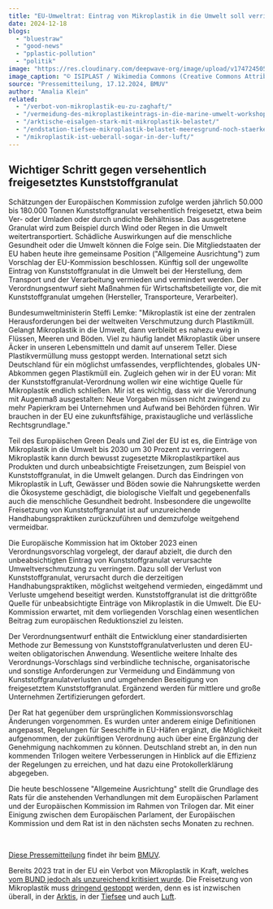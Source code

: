 ```yaml
---
title: "EU-Umweltrat: Eintrag von Mikroplastik in die Umwelt soll verringert werden"
date: 2024-12-18
blogs: 
  - "bluestraw"
  - "good-news"
  - "pplastic-pollution"
  - "politik"
image: "https://res.cloudinary.com/deepwave-org/image/upload/v1747245050/deepwave.org/wikimedia_commons_kunststoffgranulat_mikroplastik_blau-scaled.jpg"
image_caption: "© ISIPLAST / Wikimedia Commons (Creative Commons Attribution-Share Alike 4.0 International license)"
source: "Pressemitteilung, 17.12.2024, BMUV"
author: "Amalia Klein"
related: 
  - "/verbot-von-mikroplastik-eu-zu-zaghaft/"
  - "/vermeidung-des-mikroplastikeintrags-in-die-marine-umwelt-workshop/"
  - "/arktische-eisalgen-stark-mit-mikroplastik-belastet/"
  - "/endstation-tiefsee-mikroplastik-belastet-meeresgrund-noch-staerker-als-angenommen/"
  - "/mikroplastik-ist-ueberall-sogar-in-der-luft/"
---
```


## Wichtiger Schritt gegen versehentlich freigesetztes Kunststoffgranulat

Schätzungen der Europäischen Kommission zufolge werden jährlich 50.000 bis 180.000 Tonnen Kunststoffgranulat versehentlich freigesetzt, etwa beim Ver- oder Umladen oder durch undichte Behältnisse. Das ausgetretene Granulat wird zum Beispiel durch Wind oder Regen in die Umwelt weitertransportiert. Schädliche Auswirkungen auf die menschliche Gesundheit oder die Umwelt können die Folge sein. Die Mitgliedstaaten der EU haben heute ihre gemeinsame Position ("Allgemeine Ausrichtung") zum Vorschlag der EU-Kommission beschlossen. Künftig soll der ungewollte Eintrag von Kunststoffgranulat in die Umwelt bei der Herstellung, dem Transport und der Verarbeitung vermieden und vermindert werden. Der Verordnungsentwurf sieht Maßnahmen für Wirtschaftsbeteiligte vor, die mit Kunststoffgranulat umgehen (Hersteller, Transporteure, Verarbeiter).

Bundesumweltministerin Steffi Lemke: "Mikroplastik ist eine der zentralen Herausforderungen bei der weltweiten Verschmutzung durch Plastikmüll. Gelangt Mikroplastik in die Umwelt, dann verbleibt es nahezu ewig in Flüssen, Meeren und Böden. Viel zu häufig landet Mikroplastik über unsere Äcker in unseren Lebensmitteln und damit auf unserem Teller. Diese Plastikvermüllung muss gestoppt werden. International setzt sich Deutschland für ein möglichst umfassendes, verpflichtendes, globales UN\-Abkommen gegen Plastikmüll ein. Zugleich gehen wir in der EU voran: Mit der Kunststoffgranulat-Verordnung wollen wir eine wichtige Quelle für Mikroplastik endlich schließen. Mir ist es wichtig, dass wir die Verordnung mit Augenmaß ausgestalten: Neue Vorgaben müssen nicht zwingend zu mehr Papierkram bei Unternehmen und Aufwand bei Behörden führen. Wir brauchen in der EU eine zukunftsfähige, praxistaugliche und verlässliche Rechtsgrundlage."

Teil des Europäischen Green Deals und Ziel der EU ist es, die Einträge von Mikroplastik in die Umwelt bis 2030 um 30 Prozent zu verringern. Mikroplastik kann durch bewusst zugesetzte Mikroplastikpartikel aus Produkten und durch unbeabsichtigte Freisetzungen, zum Beispiel von Kunststoffgranulat, in die Umwelt gelangen. Durch das Eindringen von Mikroplastik in Luft, Gewässer und Böden sowie die Nahrungskette werden die Ökosysteme geschädigt, die biologische Vielfalt und gegebenenfalls auch die menschliche Gesundheit bedroht. Insbesondere die ungewollte Freisetzung von Kunststoffgranulat ist auf unzureichende Handhabungspraktiken zurückzuführen und demzufolge weitgehend vermeidbar.

Die Europäische Kommission hat im Oktober 2023 einen Verordnungsvorschlag vorgelegt, der darauf abzielt, die durch den unbeabsichtigten Eintrag von Kunststoffgranulat verursachte Umweltverschmutzung zu verringern. Dazu soll der Verlust von Kunststoffgranulat, verursacht durch die derzeitigen Handhabungspraktiken, möglichst weitgehend vermieden, eingedämmt und Verluste umgehend beseitigt werden. Kunststoffgranulat ist die drittgrößte Quelle für unbeabsichtigte Einträge von Mikroplastik in die Umwelt. Die EU-Kommission erwartet, mit dem vorliegenden Vorschlag einen wesentlichen Beitrag zum europäischen Reduktionsziel zu leisten.

Der Verordnungsentwurf enthält die Entwicklung einer standardisierten Methode zur Bemessung von Kunststoffgranulatverlusten und deren EU-weiten obligatorischen Anwendung. Wesentliche weitere Inhalte des Verordnungs-Vorschlags sind verbindliche technische, organisatorische und sonstige Anforderungen zur Vermeidung und Eindämmung von Kunststoffgranulatverlusten und umgehenden Beseitigung von freigesetztem Kunststoffgranulat. Ergänzend werden für mittlere und große Unternehmen Zertifizierungen gefordert.

Der Rat hat gegenüber dem ursprünglichen Kommissionsvorschlag Änderungen vorgenommen. Es wurden unter anderem einige Definitionen angepasst, Regelungen für Seeschiffe in EU-Häfen ergänzt, die Möglichkeit aufgenommen, der zukünftigen Verordnung auch über eine Ergänzung der Genehmigung nachkommen zu können. Deutschland strebt an, in den nun kommenden Trilogen weitere Verbesserungen in Hinblick auf die Effizienz der Regelungen zu erreichen, und hat dazu eine Protokollerklärung abgegeben.

Die heute beschlossene "Allgemeine Ausrichtung" stellt die Grundlage des Rats für die anstehenden Verhandlungen mit dem Europäischen Parlament und der Europäischen Kommission im Rahmen von Trilogen dar. Mit einer Einigung zwischen dem Europäischen Parlament, der Europäischen Kommission und dem Rat ist in den nächsten sechs Monaten zu rechnen.

 

[Diese Pressemitteilung](https://www.bmuv.de/pressemitteilung/eu-umweltrat-eintrag-von-mikroplastik-in-die-umwelt-soll-verringert-werden) findet ihr beim [BMUV](https://www.bmuv.de/).

Bereits 2023 trat in der EU ein Verbot von Mikroplastik in Kraft, welches [vom BUND jedoch als unzureichend kritisiert wurde](https://www.deepwave.org/verbot-von-mikroplastik-eu-zu-zaghaft/). Die Freisetzung von Mikroplastik muss [dringend gestoppt](https://www.deepwave.org/vermeidung-des-mikroplastikeintrags-in-die-marine-umwelt-workshop/) werden, denn es ist inzwischen überall, in der [Arktis](https://www.deepwave.org/arktische-eisalgen-stark-mit-mikroplastik-belastet/), in der [Tiefsee](https://www.deepwave.org/endstation-tiefsee-mikroplastik-belastet-meeresgrund-noch-staerker-als-angenommen/) und auch [Luft](https://www.deepwave.org/mikroplastik-ist-ueberall-sogar-in-der-luft/).
